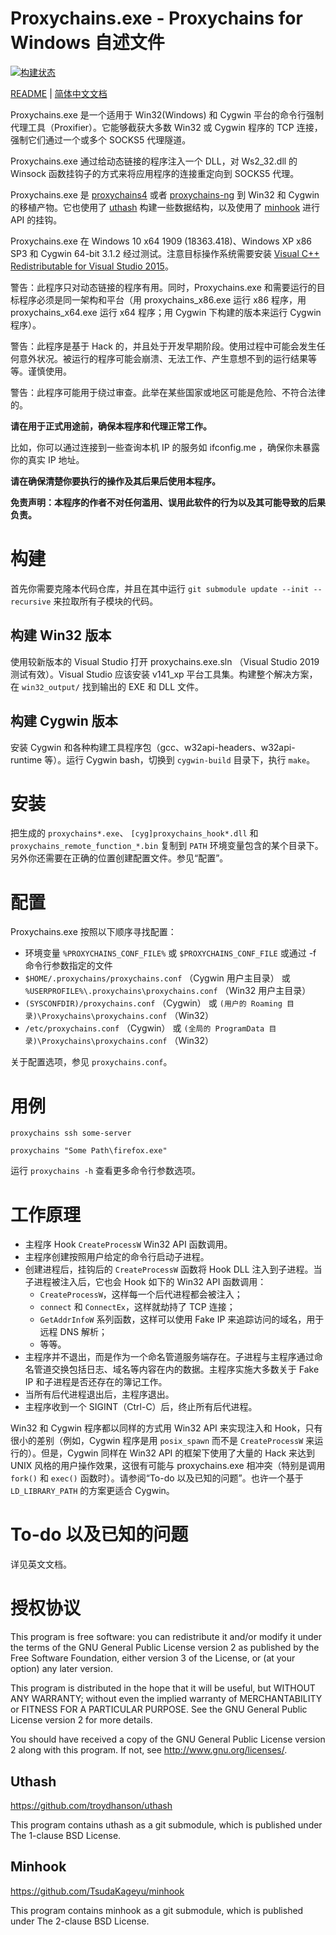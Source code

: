 # Proxychains.exe  - Proxychains for Windows 自述文件

[![构建状态](https://github.com/shunf4/proxychains.exe/workflows/C/C++%20CI/badge.svg)](https://github.com/shunf4/proxychains.exe/actions?query=workflow%3A%22C%2FC%2B%2B+CI%22)

[README](README.md) | [简体中文文档](README_zh-Hans.md)

Proxychains.exe 是一个适用于 Win32(Windows) 和 Cygwin 平台的命令行强制代理工具（Proxifier）。它能够截获大多数 Win32 或 Cygwin 程序的 TCP 连接，强制它们通过一个或多个 SOCKS5 代理隧道。

Proxychains.exe 通过给动态链接的程序注入一个 DLL，对 Ws2_32.dll 的 Winsock 函数挂钩子的方式来将应用程序的连接重定向到 SOCKS5 代理。

Proxychains.exe 是 [proxychains4](https://github.com/haad/proxychains) 或者 [proxychains-ng](https://github.com/rofl0r/proxychains-ng) 到 Win32 和 Cygwin 的移植产物。它也使用了 [uthash](https://github.com/troydhanson/uthash) 构建一些数据结构，以及使用了 [minhook](https://github.com/TsudaKageyu/minhook) 进行 API 的挂钩。

Proxychains.exe 在 Windows 10 x64 1909 (18363.418)、Windows XP x86 SP3 和 Cygwin 64-bit 3.1.2 经过测试。注意目标操作系统需要安装 [Visual C++ Redistributable for Visual Studio 2015](https://www.microsoft.com/zh-cn/download/details.aspx?id=48145)。

警告：此程序只对动态链接的程序有用。同时，Proxychains.exe 和需要运行的目标程序必须是同一架构和平台（用 proxychains_x86.exe 运行 x86 程序，用 proxychains_x64.exe 运行 x64 程序；用 Cygwin 下构建的版本来运行 Cygwin 程序）。

警告：此程序是基于 Hack 的，并且处于开发早期阶段。使用过程中可能会发生任何意外状况。被运行的程序可能会崩溃、无法工作、产生意想不到的运行结果等等。谨慎使用。

警告：此程序可能用于绕过审查。此举在某些国家或地区可能是危险、不符合法律的。

**请在用于正式用途前，确保本程序和代理正常工作。**

比如，你可以通过连接到一些查询本机 IP 的服务如 ifconfig.me ，确保你未暴露你的真实 IP 地址。

**请在确保清楚你要执行的操作及其后果后使用本程序。**

**免责声明：本程序的作者不对任何滥用、误用此软件的行为以及其可能导致的后果负责。**

# 构建

首先你需要克隆本代码仓库，并且在其中运行 `git submodule update --init --recursive` 来拉取所有子模块的代码。

## 构建 Win32 版本

使用较新版本的 Visual Studio 打开 proxychains.exe.sln （Visual Studio 2019 测试有效）。Visual Studio 应该安装 v141_xp 平台工具集。构建整个解决方案，在 `win32_output/` 找到输出的 EXE 和 DLL 文件。

## 构建 Cygwin 版本

安装 Cygwin 和各种构建工具程序包（gcc、w32api-headers、w32api-runtime 等）。运行 Cygwin bash，切换到 `cygwin-build` 目录下，执行 `make`。

# 安装

把生成的 `proxychains*.exe`、 `[cyg]proxychains_hook*.dll` 和 `proxychains_remote_function_*.bin` 复制到 `PATH` 环境变量包含的某个目录下。另外你还需要在正确的位置创建配置文件。参见“配置”。

# 配置

Proxychains.exe 按照以下顺序寻找配置：

- 环境变量 `%PROXYCHAINS_CONF_FILE%` 或 `$PROXYCHAINS_CONF_FILE` 或通过 -f 命令行参数指定的文件
- `$HOME/.proxychains/proxychains.conf` （Cygwin 用户主目录） 或 `%USERPROFILE%\.proxychains\proxychains.conf` （Win32 用户主目录）
- `(SYSCONFDIR)/proxychains.conf` （Cygwin） 或 `(用户的 Roaming 目录)\Proxychains\proxychains.conf` （Win32）
- `/etc/proxychains.conf` （Cygwin） 或 `(全局的 ProgramData 目录)\Proxychains\proxychains.conf` （Win32）
  
关于配置选项，参见 `proxychains.conf`。

# 用例

`proxychains ssh some-server`

`proxychains "Some Path\firefox.exe"`

运行 `proxychains -h` 查看更多命令行参数选项。

# 工作原理

- 主程序 Hook `CreateProcessW` Win32 API 函数调用。
- 主程序创建按照用户给定的命令行启动子进程。
- 创建进程后，挂钩后的 `CreateProcessW` 函数将 Hook DLL 注入到子进程。当子进程被注入后，它也会 Hook 如下的 Win32 API 函数调用：
  - `CreateProcessW`，这样每一个后代进程都会被注入；
  - `connect` 和 `ConnectEx`，这样就劫持了 TCP 连接；
  - `GetAddrInfoW` 系列函数，这样可以使用 Fake IP 来追踪访问的域名，用于远程 DNS 解析；
  - 等等。
- 主程序并不退出，而是作为一个命名管道服务端存在。子进程与主程序通过命名管道交换包括日志、域名等内容在内的数据。主程序实施大多数关于 Fake IP 和子进程是否还存在的簿记工作。
- 当所有后代进程退出后，主程序退出。
- 主程序收到一个 SIGINT（Ctrl-C）后，终止所有后代进程。

Win32 和 Cygwin 程序都以同样的方式用 Win32 API 来实现注入和 Hook，只有很小的差别（例如，Cygwin 程序是用 `posix_spawn` 而不是 `CreateProcessW` 来运行的）。但是，Cygwin 同样在 Win32 API 的框架下使用了大量的 Hack 来达到 UNIX 风格的用户操作效果，这很有可能与 proxychains.exe 相冲突（特别是调用 `fork()` 和 `exec()` 函数时）。请参阅“To-do 以及已知的问题”。也许一个基于 `LD_LIBRARY_PATH` 的方案更适合 Cygwin。

# To-do 以及已知的问题

详见英文文档。

# 授权协议

This program is free software: you can redistribute it and/or modify
it under the terms of the GNU General Public License version 2 as 
published by the Free Software Foundation, either version 3 of the
License, or (at your option) any later version.

This program is distributed in the hope that it will be useful,
but WITHOUT ANY WARRANTY; without even the implied warranty of
MERCHANTABILITY or FITNESS FOR A PARTICULAR PURPOSE.  See the
GNU General Public License version 2 for more details.

You should have received a copy of the GNU General Public License
version 2 along with this program. If not, see
<http://www.gnu.org/licenses/>.

## Uthash

https://github.com/troydhanson/uthash

This program contains uthash as a git submodule, which is published
under The 1-clause BSD License.

## Minhook

https://github.com/TsudaKageyu/minhook

This program contains minhook as a git submodule, which is published
under The 2-clause BSD License.
